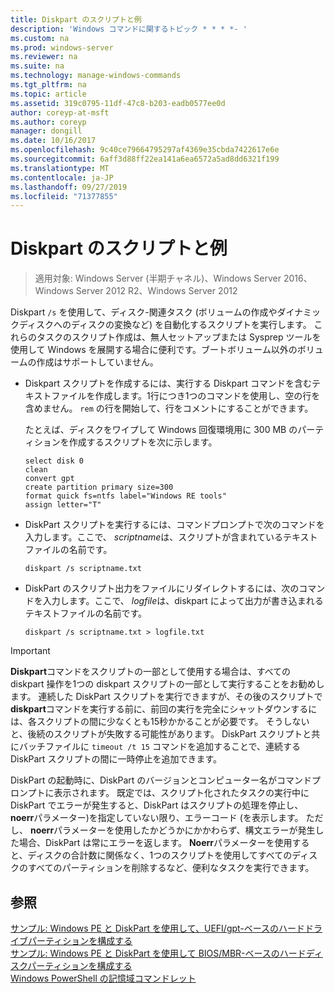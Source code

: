 ```yaml
---
title: Diskpart のスクリプトと例
description: 'Windows コマンドに関するトピック * * * *- '
ms.custom: na
ms.prod: windows-server
ms.reviewer: na
ms.suite: na
ms.technology: manage-windows-commands
ms.tgt_pltfrm: na
ms.topic: article
ms.assetid: 319c0795-11df-47c8-b203-eadb0577ee0d
author: coreyp-at-msft
ms.author: coreyp
manager: dongill
ms.date: 10/16/2017
ms.openlocfilehash: 9c40ce79664795297af4369e35cbda7422617e6e
ms.sourcegitcommit: 6aff3d88ff22ea141a6ea6572a5ad8dd6321f199
ms.translationtype: MT
ms.contentlocale: ja-JP
ms.lasthandoff: 09/27/2019
ms.locfileid: "71377855"
---
```

# <a name="diskpart-scripts-and-examples"></a>Diskpart のスクリプトと例

>適用対象: Windows Server (半期チャネル)、Windows Server 2016、Windows Server 2012 R2、Windows Server 2012

Diskpart `/s` を使用して、ディスク\-関連タスク (ボリュームの作成やダイナミックディスクへのディスクの変換など) を自動化するスクリプトを実行します。 これらのタスクのスクリプト作成は、無人セットアップまたは Sysprep ツールを使用して Windows を展開する場合に便利です。ブートボリューム以外のボリュームの作成はサポートしていません。  
  
-   Diskpart スクリプトを作成するには、実行する Diskpart コマンドを含むテキストファイルを作成します。1行につき1つのコマンドを使用し、空の行を含めません。 `rem` の行を開始して、行をコメントにすることができます。  
  
    たとえば、ディスクをワイプして Windows 回復環境用に 300 MB のパーティションを作成するスクリプトを次に示します。  
  
    ```  
    select disk 0  
    clean  
    convert gpt  
    create partition primary size=300  
    format quick fs=ntfs label="Windows RE tools"  
    assign letter="T"  
    ```  
  
-   DiskPart スクリプトを実行するには、コマンドプロンプトで次のコマンドを入力します。ここで、 *scriptname*は、スクリプトが含まれているテキストファイルの名前です。  
  
    ```  
    diskpart /s scriptname.txt  
    ```  
  
-   DiskPart のスクリプト出力をファイルにリダイレクトするには、次のコマンドを入力します。ここで、 *logfile*は、diskpart によって出力が書き込まれるテキストファイルの名前です。  
  
    ```  
    diskpart /s scriptname.txt > logfile.txt  
    ```  
  
> [!IMPORTANT]  
> **Diskpart**コマンドをスクリプトの一部として使用する場合は、すべての diskpart 操作を1つの diskpart スクリプトの一部として実行することをお勧めします。 連続した DiskPart スクリプトを実行できますが、その後のスクリプトで**diskpart**コマンドを実行する前に、前回の実行を完全にシャットダウンするには、各スクリプトの間に少なくとも15秒かかることが必要です。 そうしないと、後続のスクリプトが失敗する可能性があります。 DiskPart スクリプトと共にバッチファイルに `timeout /t 15` コマンドを追加することで、連続する DiskPart スクリプトの間に一時停止を追加できます。  
  
DiskPart の起動時に、DiskPart のバージョンとコンピューター名がコマンドプロンプトに表示されます。 既定では、スクリプト化されたタスクの実行中に DiskPart でエラーが発生すると、DiskPart はスクリプトの処理を停止し、 **noerr**パラメーター\)を指定していない限り、エラーコード \(を表示します。 ただし、 **noerr**パラメーターを使用したかどうかにかかわらず、構文エラーが発生した場合、DiskPart は常にエラーを返します。 **Noerr**パラメーターを使用すると、ディスクの合計数に関係なく、1つのスクリプトを使用してすべてのディスクのすべてのパーティションを削除するなど、便利なタスクを実行できます。  
  
## <a name="see-also"></a>参照  
[サンプル: Windows PE と DiskPart を使用して、UEFI\/gpt\-ベースのハードドライブパーティションを構成する](https://technet.microsoft.com/library/hh825686.aspx)  
[サンプル: Windows PE と DiskPart を使用して BIOS\/MBR\-ベースのハードディスクパーティションを構成する](https://technet.microsoft.com/library/hh825677.aspx)  
[Windows PowerShell の記憶域コマンドレット](https://technet.microsoft.com/library/hh848705.aspx)  
  

